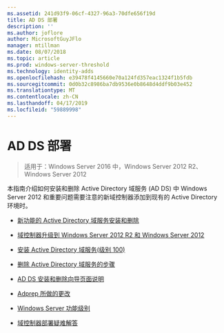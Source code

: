 ```yaml
---
ms.assetid: 241d93f9-06cf-4327-96a3-70dfe656f19d
title: AD DS 部署
description: ''
ms.author: joflore
author: MicrosoftGuyJFlo
manager: mtillman
ms.date: 08/07/2018
ms.topic: article
ms.prod: windows-server-threshold
ms.technology: identity-adds
ms.openlocfilehash: e39478f4145660e70a124fd357eac1324f1b5fdb
ms.sourcegitcommit: 0d0b32c8986ba7db9536e0b8648d4ddf9b03e452
ms.translationtype: MT
ms.contentlocale: zh-CN
ms.lasthandoff: 04/17/2019
ms.locfileid: "59889998"
---
```

# <a name="ad-ds-deployment"></a>AD DS 部署

>适用于：Windows Server 2016 中，Windows Server 2012 R2、 Windows Server 2012

本指南介绍如何安装和删除 Active Directory 域服务 (AD DS) 中 Windows Server 2012 和重要问题需要注意的新域控制器添加到现有的 Active Directory 环境时。  
  
- [新功能的 Active Directory 域服务安装和删除](../../ad-ds/deploy/What-s-New-in-Active-Directory-Domain-Services-Installation-and-Removal.md)  
  
- [域控制器升级到 Windows Server 2012 R2 和 Windows Server 2012](../../ad-ds/deploy/Upgrade-Domain-Controllers-to-Windows-Server-2012-R2-and-Windows-Server-2012.md)  
  
- [安装 Active Directory 域服务&#40;级别 100&#41;](../../ad-ds/deploy/Install-Active-Directory-Domain-Services--Level-100-.md)  
  
- [删除 Active Directory 域服务的步骤](assetId:///99b97af0-aa7e-41ed-8c81-4eee6c03eb4c)  
  
- [AD DS 安装和删除向导页面说明](../../ad-ds/deploy/AD-DS-Installation-and-Removal-Wizard-Page-Descriptions.md)  
  
- [Adprep 所做的更改](../../ad-ds/deploy/adprep/Changes-Made-by-Adprep.md)  

- [Windows Server 功能级别](../../ad-ds/active-directory-functional-levels.md)
  
- [域控制器部署疑难解答](../../ad-ds/deploy/Troubleshooting-Domain-Controller-Deployment.md)  
